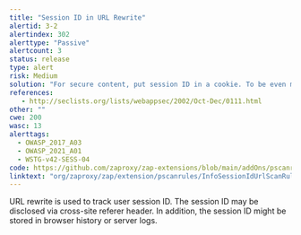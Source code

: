 ```yaml
---
title: "Session ID in URL Rewrite"
alertid: 3-2
alertindex: 302
alerttype: "Passive"
alertcount: 3
status: release
type: alert
risk: Medium
solution: "For secure content, put session ID in a cookie. To be even more secure consider using a combination of cookie and URL rewrite."
references:
   - http://seclists.org/lists/webappsec/2002/Oct-Dec/0111.html
other: ""
cwe: 200
wasc: 13
alerttags: 
  - OWASP_2017_A03
  - OWASP_2021_A01
  - WSTG-v42-SESS-04
code: https://github.com/zaproxy/zap-extensions/blob/main/addOns/pscanrules/src/main/java/org/zaproxy/zap/extension/pscanrules/InfoSessionIdUrlScanRule.java
linktext: "org/zaproxy/zap/extension/pscanrules/InfoSessionIdUrlScanRule.java"
---
```

URL rewrite is used to track user session ID. The session ID may be disclosed via cross-site referer header. In addition, the session ID might be stored in browser history or server logs.
